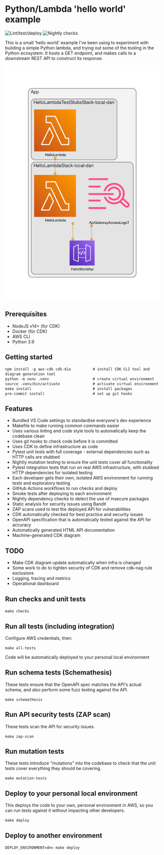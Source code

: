 # Python/Lambda 'hello world' example

![Lint/test/deploy](https://github.com/greenlynx/python-hello-world/actions/workflows/main.yml/badge.svg)
![Nightly checks](https://github.com/greenlynx/python-hello-world/actions/workflows/nightly.yml/badge.svg)

This is a small 'hello world' example I've been using to experiment with building a simple Python lambda, and trying out some of the tooling in the Python ecosystem. It hosts a GET endpoint, and makes calls to a downstream REST API to construct its response.

![Architecture diagram](diagram.png)

## Prerequisites

-   NodeJS v14+ (for CDK)
-   Docker (for CDK)
-   AWS CLI
-   Python 3.9

## Getting started

```
npm install -g aws-cdk cdk-dia          # install CDK CLI tool and diagram generation tool
python -m venv .venv                    # create virtual environment
source .venv/bin/activate               # activate virtual environment
make install                            # install packages
pre-commit install                      # set up git hooks
```

## Features

-   Bundled VS Code settings to standardise everyone's dev experience
-   Makefile to make running common commands easier
-   Uses various linting and code style tools to automatically keep the codebase clean
-   Uses git hooks to check code before it is committed
-   Uses CDK to define infrastructure as code
-   Pytest unit tests with full coverage - external dependencies such as HTTP calls are stubbed
-   Nightly mutation testing to ensure the unit tests cover all functionality
-   Pytest integration tests that run on real AWS infrastructure, with stubbed HTTP dependencies for isolated testing
-   Each developer gets their own, isolated AWS environment for running tests and exploratory testing
-   GitHub Actions workflows to run checks and deploy
-   Smoke tests after deploying to each environment
-   Nightly dependency checks to detect the use of insecure packages
-   Static analysis for security issues using Bandit
-   ZAP scans used to test the deployed API for vulnerabilities
-   CDK automatically checked for best practice and security issues
-   OpenAPI specification that is automatically tested against the API for accuracy
-   Automatically generated HTML API documentation
-   Machine-generated CDK diagram

## TODO

-   Make CDK diagram update automatically when infra is changed
-   Some work to do to tighten security of CDK and remove cdk-nag rule exclusions
-   Logging, tracing and metrics
-   Operational dashboard

## Run checks and unit tests

`make checks`

## Run all tests (including integration)

Configure AWS credentials, then:

`make all-tests`

Code will be automatically deployed to your personal local environment

## Run schema tests (Schemathesis)

These tests ensure that the OpenAPI spec matches the API's actual schema, and also perform some fuzz testing against the API.

`make schemathesis`

## Run API security tests (ZAP scan)

These tests scan the API for security issues.

`make zap-scan`

## Run mutation tests

These tests introduce "mutations" into the codebase to check that the unit tests cover everything they should be covering.

`make mutation-tests`

## Deploy to your personal local environment

This deploys the code to your own, personal environment in AWS, so you can run tests against it without impacting other developers.

`make deploy`

## Deploy to another environment

`DEPLOY_ENVIRONMENT=dev make deploy`
